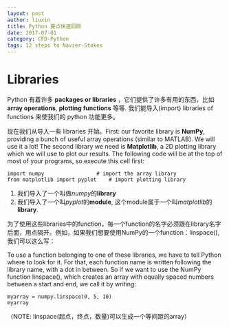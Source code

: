 ```yaml
---
layout: post
author: liuxin
title: Python 要点快速回顾
date: 2017-07-01
category: CFD-Python
tags: 12 steps to Navier-Stokes
---
```


# Libraries

Python 有着许多 **packages or libraries** ，它们提供了许多有用的东西，比如**array operations**, **plotting functions** 等等. 我们能导入(import)  libraries of functions 来使我们的 python 功能更多。

现在我们从导入一些 libraries 开始。First: our favorite library is **NumPy**, providing a bunch of useful array operations (similar to MATLAB). We will use it a lot! The second library we need is **Matplotlib**, a 2D plotting library which we will use to plot our results. The following code will be at the top of most of your programs, so execute this cell first:

	import numpy                 # import the array library
	from matplotlib import pyplot    # import plotting library

1. 我们导入了一个叫做*numpy*的**library**
2. 我们导入了一个叫*pyplot*的**module**, 这个module属于一个叫*matplotlib*的**library**.

为了使用这些libraries中的function，每一个function的名字必须跟在library名字后面，用点隔开。例如，如果我们想要使用NumPy的一个function：linspace(), 我们可以这么写：




To use a function belonging to one of these libraries, we have to tell Python where to look for it. For that, each function name is written following the library name, with a dot in between. So if we want to use the NumPy function linspace(), which creates an array with equally spaced numbers between a start and end, we call it by writing:

	myarray = numpy.linspace(0, 5, 10)
	myarray

（NOTE: linspace(起点，终点，数量)可以生成一个等间距的array）